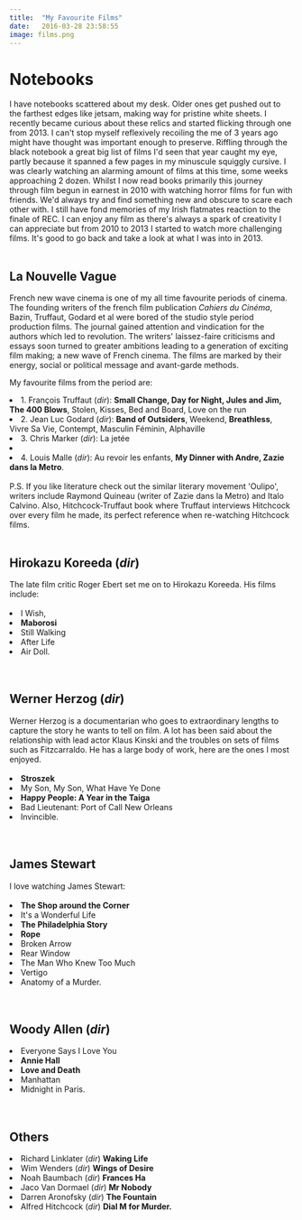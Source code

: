 ```yaml
---
title:  "My Favourite Films"
date:   2016-03-28 23:58:55
image: films.png
---
```


<h1>Notebooks</strong></h1>
I have notebooks scattered about my desk. Older ones get pushed out to the farthest edges like jetsam, making way for pristine white sheets. I recently became curious about these relics and started flicking through one from 2013. I can't stop myself reflexively recoiling the me of 3 years ago might have thought was important enough to preserve. Riffling through the black notebook a great big list of films I'd seen that year caught my eye, partly because it spanned a few pages in my minuscule squiggly cursive. I was clearly watching an alarming amount of films at this time, some weeks approaching 2 dozen. Whilst I now read books primarily this journey through film begun in earnest in 2010 with watching horror films for fun with friends. We'd always try and find something new and obscure to scare each other with. I still have fond memories of my Irish flatmates reaction to the finale of REC. I can enjoy any film as there's always a spark of creativity I can appreciate but from 2010 to 2013 I started to watch more challenging films. It's good to go back and take a look at what I was into in 2013.<br><br>

<h2>La Nouvelle Vague</h2>
French new wave cinema is one of my all time favourite periods of cinema. The founding writers of the french film publication <em>Cahiers du Cinéma</em>, Bazin, Truffaut, Godard et al were bored of the studio style period production films. The journal gained attention and vindication for the authors which led to revolution. The writers' laissez-faire criticisms and essays soon turned to greater ambitions leading to a generation of exciting film making; a new wave of French cinema. The films are marked by their energy, social or political message and avant-garde methods. <br>

My favourite films from the period are:

<li>1. François Truffaut (<em>dir</em>): <strong>Small Change, Day for Night, Jules and Jim, The 400 Blows</strong>, Stolen, Kisses, Bed and Board, Love on the run</li>
<li>2. Jean Luc Godard (<em>dir</em>): <strong>Band of Outsiders</strong>, Weekend, <strong>Breathless</strong>, Vivre Sa Vie, Contempt, Masculin Féminin, Alphaville</li>
<li>3. Chris Marker (<em>dir</em>): La jetée<li/>
<li>4. Louis Malle (<em>dir</em>): Au revoir les enfants, <strong>My Dinner with Andre, Zazie dans la Metro</strong>.</li>

<br>
P.S. If you like literature check out the similar literary movement 'Oulipo', writers include Raymond Quineau (writer of Zazie dans la Metro) and Italo Calvino. Also, Hitchcock-Truffaut book where Truffaut interviews Hitchcock over every film he made, its perfect reference when re-watching Hitchcock films.
<br><br>

<h2>Hirokazu Koreeda (<em>dir</em>)</h2>
The late film critic Roger Ebert set me on to Hirokazu Koreeda. His films include: <br><br>
<li>I Wish,</li>
<li><strong>Maborosi</strong> </li>
<li>Still Walking</li>
<li>After Life </li>
<li>Air Doll.</li>
<br><br>

<h2>Werner Herzog (<em>dir</em>)</h2>
Werner Herzog is a documentarian who goes to extraordinary lengths to capture the story he wants to tell on film. A lot has been said about the relationship with lead actor Klaus Kinski and the troubles on sets of films such as Fitzcarraldo. He has a large body of work, here are the ones I most enjoyed.<br><br>
<li><strong>Stroszek</strong></li>
<li>My Son, My Son, What Have Ye Done</li>
<li><strong>Happy People: A Year in the Taiga</strong></li>
<li>Bad Lieutenant: Port of Call New Orleans</li>
<li>Invincible. </li>
<br><br>

<h2>James Stewart</h2>
I love watching James Stewart:<br><br>
<li><strong>The Shop around the Corner</strong></li>
<li>It's a Wonderful Life </li>
<li><strong>The Philadelphia Story </strong></li>
<li><strong>Rope</strong></li>
<li>Broken Arrow </li>
<li>Rear Window</li>
<li>The Man Who Knew Too Much</li>
<li>Vertigo</li>
<li>Anatomy of a Murder. </li>
<br><br>

<h2>Woody Allen (<em>dir</em>)</h2>
<li>Everyone Says I Love You</li>
<li><strong>Annie Hall</strong></li>
<li><strong>Love and Death</strong></li>
<li>Manhattan </li>
<li>Midnight in Paris.</li>
<br><br>

<h2>Others</h2>
<li>Richard Linklater (<em>dir</em>) <strong>Waking Life</strong></li>
<li>Wim Wenders (<em>dir</em>) <strong>Wings of Desire</strong></li>
<li>Noah Baumbach (<em>dir</em>) <strong>Frances Ha</strong></li>
<li>Jaco Van Dormael (<em>dir</em>) <strong>Mr Nobody</strong></li>
<li>Darren Aronofsky (<em>dir</em>) <strong>The Fountain</strong></li>
<li>Alfred Hitchcock (<em>dir</em>) <strong>Dial M for Murder.</strong></li>
<br><br>
